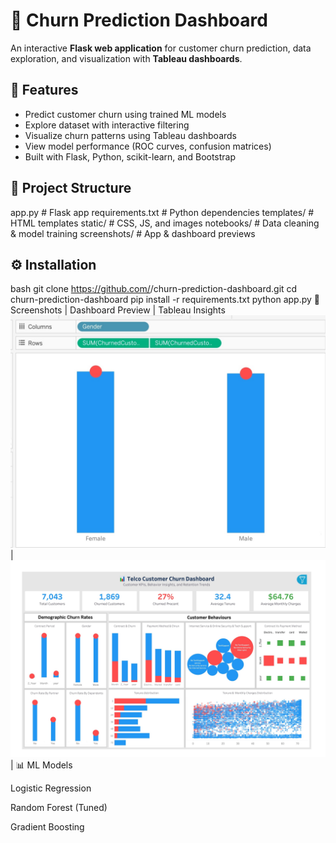 # 🔮 Churn Prediction Dashboard

An interactive **Flask web application** for customer churn prediction, data exploration, and visualization with **Tableau dashboards**.

## 🚀 Features
- Predict customer churn using trained ML models
- Explore dataset with interactive filtering
- Visualize churn patterns using Tableau dashboards
- View model performance (ROC curves, confusion matrices)
- Built with Flask, Python, scikit-learn, and Bootstrap

## 📂 Project Structure
app.py # Flask app
requirements.txt # Python dependencies
templates/ # HTML templates
static/ # CSS, JS, and images
notebooks/ # Data cleaning & model training
screenshots/ # App & dashboard previews


## ⚙️ Installation
bash
git clone https://github.com/<your-username>/churn-prediction-dashboard.git
cd churn-prediction-dashboard
pip install -r requirements.txt
python app.py
📸 Screenshots
| Dashboard Preview                      | Tableau Insights                                        
 ![](screenshots/Tableau_Dashboard/ChrunRateByGender.jpg) | ![number_one](screenshots/Tableau_Dashboard/Customer_Churn_01.jpg) |
📊 ML Models

Logistic Regression

Random Forest (Tuned)

Gradient Boosting
